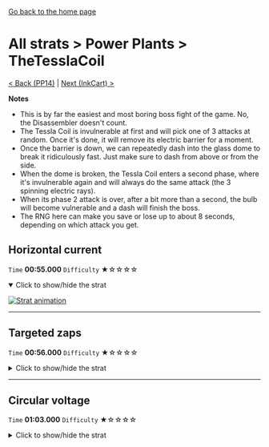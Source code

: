 [Go back to the home page](https://github.com/Doublevil/scbspeedrun)

# All strats > Power Plants > TheTesslaCoil

[< Back (PP14)](https://github.com/Doublevil/scbspeedrun/blob/main/levels/all_lvl/pp/PP14.md) | [Next (InkCart) >](https://github.com/Doublevil/scbspeedrun/blob/main/levels/all_lvl/pp/InkCart.md)

**Notes**
- This is by far the easiest and most boring boss fight of the game. No, the Disassembler doesn't count.
- The Tessla Coil is invulnerable at first and will pick one of 3 attacks at random. Once it's done, it will remove its electric barrier for a moment.
- Once the barrier is down, we can repeatedly dash into the glass dome to break it ridiculously fast. Just make sure to dash from above or from the side.
- When the dome is broken, the Tessla Coil enters a second phase, where it's invulnerable again and will always do the same attack (the 3 spinning electric rays).
- When its phase 2 attack is over, after a bit more than a second, the bulb will become vulnerable and a dash will finish the boss.
- The RNG here can make you save or lose up to about 8 seconds, depending on which attack you get.

## Horizontal current

`Time` **00:55.000** `Difficulty` ★☆☆☆☆
<details open>
  <summary>Click to show/hide the strat</summary>

  [![Strat animation](https://github.com/Doublevil/scbspeedrun/blob/main/media/levels/pp/TheTesslaCoil_HorizontalAttack.webp)](https://github.com/Doublevil/scbspeedrun/blob/main/media/levels/pp/TheTesslaCoil_HorizontalAttack.mp4?raw=true)
</details>

---
## Targeted zaps

`Time` **00:56.000** `Difficulty` ★☆☆☆☆
<details>
  <summary>Click to show/hide the strat</summary>

  [![Strat animation](https://github.com/Doublevil/scbspeedrun/blob/main/media/levels/pp/TheTesslaCoil_TargetedAttack.webp)](https://github.com/Doublevil/scbspeedrun/blob/main/media/levels/pp/TheTesslaCoil_TargetedAttack.mp4?raw=true)
</details>

---
## Circular voltage

`Time` **01:03.000** `Difficulty` ★☆☆☆☆
<details>
  <summary>Click to show/hide the strat</summary>

  [![Strat animation](https://github.com/Doublevil/scbspeedrun/blob/main/media/levels/pp/TheTesslaCoil_CircularAttack.webp)](https://github.com/Doublevil/scbspeedrun/blob/main/media/levels/pp/TheTesslaCoil_CircularAttack.mp4?raw=true)

  **Notes**
  - YAWN
</details>
